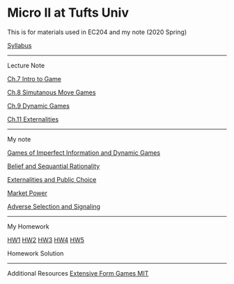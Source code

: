 # Micro II at Tufts Univ
This is for materials used in EC204 and my note  (2020 Spring)


[Syllabus](https://github.com/jamesyeh111/MicroIIatTufts/blob/master/SPRING%202020%20MICROECONOMIC%20THEORY%20II.pdf)

-----------------------
Lecture Note


[Ch.7 Intro to Game](https://github.com/jamesyeh111/MicroIIatTufts/blob/master/Chapter%207%20UC%20Notes.pdf)

[Ch.8 Simutanous Move Games](https://github.com/jamesyeh111/MicroIIatTufts/blob/master/Chapter%208%20UC%20Notes.pdf)

[Ch.9 Dynamic Games](https://github.com/jamesyeh111/MicroIIatTufts/blob/master/Chapter%209%20UC%20Notes.pdf)

[Ch.11 Externalities](https://github.com/jamesyeh111/MicroIIatTufts/blob/master/Chapter%2011%20UC%20Notes.pdf)

-----------------------
My note

[Games of Imperfect Information and Dynamic Games](https://github.com/jamesyeh111/MicroIIatTufts/blob/master/Games%20of%20Incomplete%20Info%20and%20Dynamic%20Game.pdf)

[Belief and Sequantial Rationality](https://github.com/jamesyeh111/MicroIIatTufts/blob/master/Belief%20and%20Sequantial%20Rationality.pdf)

[Externalities and Public Choice](https://github.com/jamesyeh111/MicroIIatTufts/blob/master/Externality%20and%20Public%20Choice.pdf)

[Market Power](https://github.com/jamesyeh111/MicroIIatTufts/blob/master/Ch12_Market_Power.pdf)

[Adverse Selection and Signaling](https://github.com/jamesyeh111/MicroIIatTufts/blob/master/CH13_Adverse_Selection_Signaling.pdf)

-----------------------
My Homework

[HW1](https://github.com/jamesyeh111/MicroIIatTufts/blob/master/Micro2_HW1.pdf)
[HW2](https://github.com/jamesyeh111/MicroIIatTufts/blob/master/Micro2_HW2.pdf)
[HW3](https://github.com/jamesyeh111/MicroIIatTufts/blob/master/Micro2_HW3.pdf)
[HW4](https://github.com/jamesyeh111/MicroIIatTufts/blob/master/Micro%20II%20%20%20HW4.pdf)
[HW5](https://github.com/jamesyeh111/MicroIIatTufts/blob/master/EC204_MicroII_HW5_Liuyi.pdf)

Homework Solution


-----------------------
Additional Resources
[Extensive Form Games MIT](https://github.com/jamesyeh111/MicroIIatTufts/blob/master/MIT14_126S16_Extensive%20Form%20Game.pdf)
